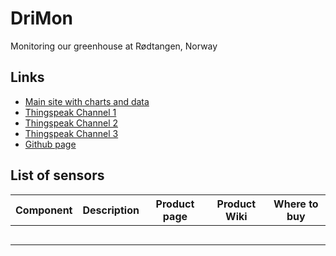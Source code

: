 # DriMon
Monitoring our greenhouse at Rødtangen, Norway

## Links
* [Main site with charts and data](https://rodland.no/drimon/)
* [Thingspeak Channel 1](https://thingspeak.com/channels/2568299)
* [Thingspeak Channel 2](https://thingspeak.com/channels/2584548)
* [Thingspeak Channel 3](https://thingspeak.com/channels/2584547)
* [Github page](https://github.com/fmmr/drivhus)

## List of sensors
| Component | Description | Product page | Product Wiki | Where to buy |
|-----------|-------------|--------------|--------------|--------------|
|           |             |              |              | <!--<ul><li>hei</li><li>hei</li></ul>--> |
|           |             |              |              |              |
|           |             |              |              |              |
|           |             |              |              |              |
|           |             |              |              |              |